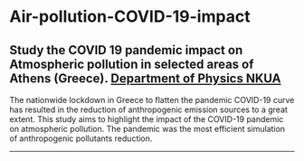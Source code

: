 # Air-pollution-COVID-19-impact

Study the COVID 19 pandemic impact on Atmospheric pollution in selected areas of Athens (Greece). [Department of Physics NKUA](https://www.phys.uoa.gr)
----------

The nationwide lockdown in Greece to flatten the pandemic COVID-19 curve has resulted in the reduction of anthropogenic emission sources to a great extent. This study aims to highlight  the impact of the COVID-19 pandemic on atmospheric pollution.  The pandemic was the most efficient simulation of  anthropogenic pollutants reduction. 

--------
